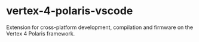 # vertex-4-polaris-vscode
Extension for cross-platform development, compilation and firmware on the Vertex 4 Polaris framework.
